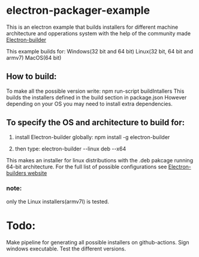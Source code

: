 # electron-packager-example

This is an electron example that builds installers for different machine architecture and opperations system with the help of the community made  [Electron-builder](https://github.com/electron-userland/electron-builder)

This example builds for:
Windows(32 bit and 64 bit)
Linux(32 bit, 64 bit and armv7) 
MacOS(64 bit)

## How to build:
To make all the possible version write: npm run-script buildIntallers
This builds the installers defined in the build section in package.json
However depending on your OS you may need to install extra dependencies.

## To specify the OS and architecture to build for: 
1. install Electron-builder globally: npm install -g electron-builder
	  
2. then type: electron-builder --linux deb --x64
				    
This makes an installer for linux distributions with the .deb pakcage running 64-bit architecture.
For the full list of possible configurations see [Electron-builders website](https://www.electron.build/)


### note: 
only the Linux installers(armv7l) is tested.


# Todo:
Make pipeline for generating all possible installers on github-actions.
Sign windows executable. 
Test the different versions.



